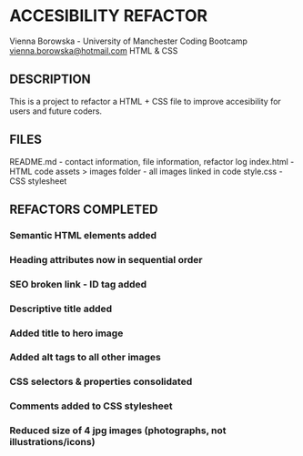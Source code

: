 # ACCESIBILITY REFACTOR
Vienna Borowska - University of Manchester Coding Bootcamp
vienna.borowska@hotmail.com
HTML & CSS

## DESCRIPTION
This is a project to refactor a HTML + CSS file to improve accesibility for users and future coders. 

## FILES
README.md - contact information, file information, refactor log
index.html - HTML code
assets >
        images folder - all images linked in code
        style.css - CSS stylesheet

## REFACTORS COMPLETED
### Semantic HTML elements added
### Heading attributes now in sequential order
### SEO broken link - ID tag added
### Descriptive title added
### Added title to hero image
### Added alt tags to all other images
### CSS selectors & properties consolidated
### Comments added to CSS stylesheet
### Reduced size of 4 jpg images (photographs, not illustrations/icons)